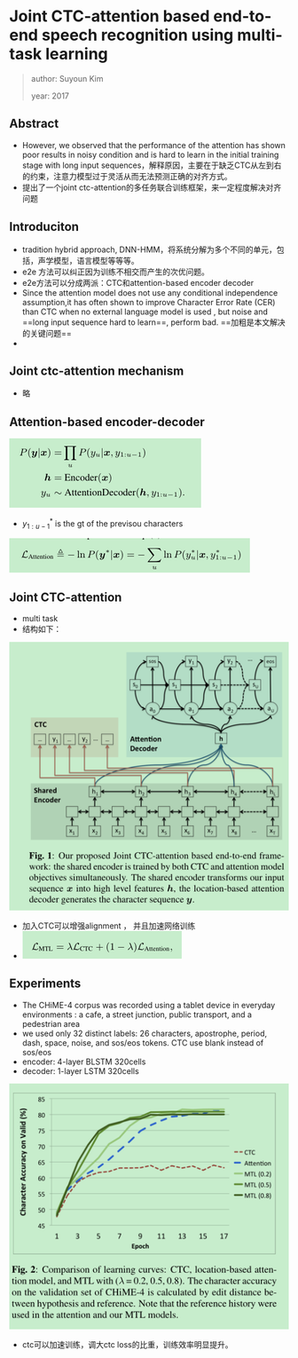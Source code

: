 # Joint CTC-attention based  end-to-end speech recognition using multi-task learning

> author: Suyoun Kim
>
> year: 2017

## Abstract

* However, we observed that the performance of the attention has shown poor results in noisy condition and is hard to learn in the initial training stage with long input sequences，解释原因，主要在于缺乏CTC从左到右的约束，注意力模型过于灵活从而无法预测正确的对齐方式。
* 提出了一个joint ctc-attention的多任务联合训练框架，来一定程度解决对齐问题



## Introduciton

* tradition hybrid approach, DNN-HMM，将系统分解为多个不同的单元，包括，声学模型，语言模型等等等。
* e2e 方法可以纠正因为训练不相交而产生的次优问题。
* e2e方法可以分成两派：CTC和attention-based encoder decoder
* Since the attention model does not use any conditional independence assumption,it has often shown to improve Character Error Rate (CER) than CTC  when no external language model is used , but noise and ==long input sequence hard to learn==, perform bad.  ==加粗是本文解决的关键问题==
* 

## Joint ctc-attention mechanism

* 略

## Attention-based encoder-decoder



![image-20210603165502465](..\images\image-20210603165502465.png)

* $y_{1:u-1}^*$ is the gt of the previsou characters

![image-20210603165646541](..\images\image-20210603165646541.png)

## Joint CTC-attention

* multi task
* 结构如下：

![image-20210603171734496](..\images\image-20210603171734496.png)



* 加入CTC可以增强alignment ， 并且加速网络训练
* ![image-20210603173459316](..\images\image-20210603173459316.png)

## Experiments

* The CHiME-4 corpus was recorded using a tablet device in everyday environments : a cafe, a street junction, public transport, and a pedestrian area
* we used only 32 distinct labels: 26 characters, apostrophe, period, dash, space, noise, and sos/eos tokens. CTC use blank instead of sos/eos
* encoder: 4-layer BLSTM 320cells
* decoder: 1-layer LSTM 320cells

![image-20210603174031868](..\images\image-20210603174031868.png)

* ctc可以加速训练，调大ctc loss的比重，训练效率明显提升。